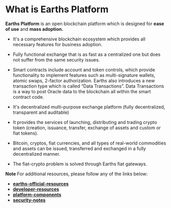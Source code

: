 # What is Earths Platform

**Earths Platform** is an open blockchain platform which is designed for **ease of use** and **mass adoption.**

* It's a comprehensive blockchain ecosystem which provides all necessary features for business adoption.
* Fully functional exchange that is as fast as a centralized one but does not suffer from the same security issues.
* Smart contracts include account and token controls, which provide functionality to implement features such as multi-signature wallets, atomic swaps, 2-factor authorization. Earths also introduces a new transaction type which is called “Data Transactions”. Data Transactions is a way to post Oracle data to the blockchain all within the smart contract code.

* It's decentralized multi-purpose exchange platform \(fully decentralized, transparent and auditable\)
* It provides the services of launching, distributing and trading crypto token \(creation, issuance, transfer, exchange of assets and custom or fiat tokens\).
* Bitcoin, cryptos, fiat currencies, and all types of real-world commodities and assets can be issued, transferred and exchanged in a fully decentralized manner.
* The fiat-crypto problem is solved through Earths fiat gateways.

**Note** For additional resources, please follow any of the links below:
* [**earths-official-resources**](/en/overview/earths-official-resources.md)
* [**developer-resources**](/en/overview/developer-resources.md)
* [**platform-components**](/en/overview/platform-components.md)
* [**security-notes**](/en/overview/security-notes.md)
 
